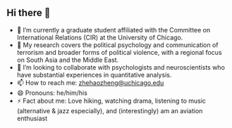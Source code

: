 ## Hi there 👋

- 🔭 I’m currently a graduate student affiliated with the Committee on International Relations (CIR) at the University of Chicago. 
- 🌱 My research covers the political psychology and communication of terrorism and broader forms of political violence, with a regional focus on South Asia and the Middle East. 
- 👯 I’m looking to collaborate with psychologists and neuroscientists who have substantial experiences in quantitative analysis. 
- 📫 How to reach me: zhehaozheng@uchicago.edu 
- 😄 Pronouns: he/him/his
- ⚡ Fact about me: Love hiking, watching drama, listening to music (alternative & jazz especially), and (interestingly) am an aviation enthusiast 
